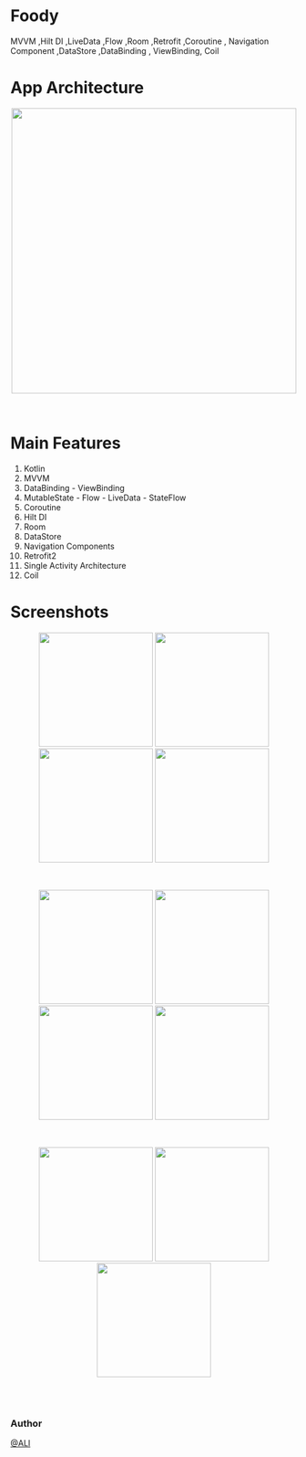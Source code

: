 # Foody
MVVM ,Hilt DI ,LiveData ,Flow ,Room ,Retrofit ,Coroutine , Navigation Component ,DataStore ,DataBinding , ViewBinding, Coil
<br>

# App Architecture 
<p align="center">
    <img  src="https://user-images.githubusercontent.com/76838562/173254331-aa79eb39-653b-4a1c-8c65-ad3b337ff368.jpg" width="500"/>
</p>
<br>


# Main Features
1. Kotlin
2. MVVM
3. DataBinding - ViewBinding
4. MutableState - Flow - LiveData - StateFlow
5. Coroutine
6. Hilt DI
7. Room
8. DataStore
9. Navigation Components
10. Retrofit2
11. Single Activity Architecture
12. Coil

# Screenshots 

<p align="center">
  <img src="https://user-images.githubusercontent.com/76838562/185790413-4a54991f-de8e-4869-a2db-a8f0aae50e86.png" width="200"/>
  <img src="https://user-images.githubusercontent.com/76838562/185790417-c1ddcb6a-791e-4f56-911c-2140cd759ccc.png" width="200"/>
  <img src="https://user-images.githubusercontent.com/76838562/185790446-30f03824-5673-4ee4-afd0-0586f7822509.png" width="200"/>
  <img src="https://user-images.githubusercontent.com/76838562/185790452-6d1751a7-f04c-49dd-8081-66b54a4877ad.png" width="200"/>
</p>
<br>
<p align="center">
  <img src="https://user-images.githubusercontent.com/76838562/185790491-f502e202-5f73-4e97-9ff0-42e0ca6e3a50.png" width="200"/>
  <img src="https://user-images.githubusercontent.com/76838562/185790504-bba450eb-75c8-4941-8fe3-b84b72faac43.png" width="200"/>
  <img src="https://user-images.githubusercontent.com/76838562/185790494-19b4f379-32a5-4dcc-9eb2-0a7af218d7c0.png" width="200"/>
  <img src="https://user-images.githubusercontent.com/76838562/185790574-d9f83de7-6b2c-47dd-916e-be6b227145a1.png" width="200"/>
</p>
<br>
<p align="center">
  <img src="https://user-images.githubusercontent.com/76838562/185790580-88592bbe-0567-4d73-b172-0961c39c6e6f.png" width="200"/>
   <img src="https://user-images.githubusercontent.com/76838562/185790589-e12667d1-1511-4fa3-98ad-80751bccd2dc.png" width="200"/>
  <img src="https://user-images.githubusercontent.com/76838562/185790591-148bd80d-c96c-4e9e-997f-1b8e13488a33.png" width="200"/>
</p>
<br>

<br>

### Author

[@ALI](https://www.linkedin.com/in/ali-assalem-4769371a8/)
